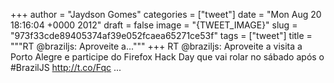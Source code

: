 
+++
author = "Jaydson Gomes"
categories = ["tweet"]
date = "Mon Aug 20 18:16:04 +0000 2012"
draft = false
image = "{TWEET_IMAGE}"
slug = "973f33cde89405374af39e052fcaea65271ce53f"
tags = ["tweet"]
title = """RT @braziljs: Aproveite a..."""
+++
RT @braziljs: Aproveite a visita a Porto Alegre e participe do Firefox Hack Day que vai rolar no sábado após o #BrazilJS http://t.co/Fqc ...
